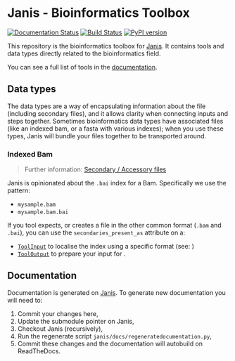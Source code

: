 # Janis - Bioinformatics Toolbox

[![Documentation Status](https://readthedocs.org/projects/janis/badge/?version=latest)](https://janis.readthedocs.io/en/latest/tools/bioinformatics/index.html)
[![Build Status](https://travis-ci.org/PMCC-BioinformaticsCore/janis-bioinformatics.svg?branch=master)](https://travis-ci.org/PMCC-BioinformaticsCore/janis-bioinformatics)
[![PyPI version](https://badge.fury.io/py/janis-pipelines.bioinformatics.svg)](https://badge.fury.io/py/janis-pipelines.bioinformatics)

This repository is the bioinformatics toolbox for [Janis](https://github.com/PMCC-BioinformaticsCore/janis). 
It contains tools and data types directly related to the bioinformatics field.

You can see a full list of tools in the  [documentation](https://janis.readthedocs.io/en/latest/tools/bioinformatics/index.html).


## Data types

The data types are a way of encapsulating information about the file (including secondary files), and it allows clarity
when connecting inputs and steps together. Sometimes bioinformatics data types have associated files (like an indexed bam, or a fasta with various indexes); when you use these types, Janis will bundle your files together to be transported around.

### Indexed Bam

> Further information: [Secondary / Accessory files](https://janis.readthedocs.io/en/latest/references/secondaryfiles.html)

Janis is opinionated about the `.bai` index for a Bam. Specifically we use the pattern:

- `mysample.bam`
- `mysample.bam.bai`

If you tool expects, or creates a file in the other common format (`.bam` and `.bai`), you can use the `secondaries_present_as` attribute on a:

- [`ToolInput`](https://janis.readthedocs.io/en/latest/references/commandtool.html#tool-input) to localise the index using a specific format (see: )
- [`ToolOutput`](https://janis.readthedocs.io/en/latest/references/commandtool.html#tool-output) to prepare your input for .


## Documentation

Documentation is generated on [Janis](https://github.com/PMCC-BioinformaticsCore/janis). 
To generate new documentation you will need to: 
1. Commit your changes here,
2. Update the submodule pointer on Janis,
3. Checkout Janis (recursively),
4. Run the regenerate script `janis/docs/regeneratedocumentation.py`,
5. Commit these changes and the documentation will autobuild on ReadTheDocs.